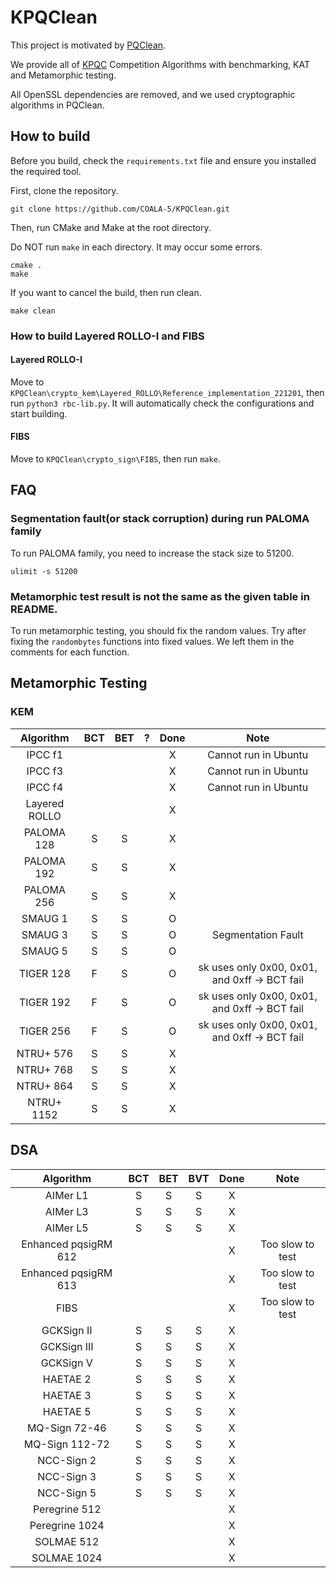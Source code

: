 # KPQClean

This project is motivated by [PQClean](https://github.com/PQClean/PQClean).

We provide all of [KPQC](https://www.kpqc.or.kr/competition.html) Competition Algorithms with benchmarking, KAT and Metamorphic testing.

All OpenSSL dependencies are removed, and we used cryptographic algorithms in PQClean.

## How to build
Before you build, check the ```requirements.txt``` file and ensure you installed the required tool.

First, clone the repository.
```
git clone https://github.com/COALA-5/KPQClean.git
```

Then, run CMake and Make at the root directory.

Do NOT run ```make``` in each directory. It may occur some errors.
```
cmake .
make
```

If you want to cancel the build, then run clean.
```
make clean
```

### How to build Layered ROLLO-I and FIBS
#### Layered ROLLO-I
Move to ```KPQClean\crypto_kem\Layered_ROLLO\Reference_implementation_221201```, then run ```python3 rbc-lib.py```. It will automatically check the configurations and start building.

#### FIBS
Move to ```KPQClean\crypto_sign\FIBS```, then run ```make```.

## FAQ
### Segmentation fault(or stack corruption) during run PALOMA family
To run PALOMA family, you need to increase the stack size to 51200.
```
ulimit -s 51200
```

### Metamorphic test result is not the same as the given table in README.
To run metamorphic testing, you should fix the random values.
Try after fixing the ```randombytes``` functions into fixed values. We left them in the comments for each function.

## Metamorphic Testing
### KEM
|Algorithm|BCT|BET|?|Done|Note|
|:---:|:---:|:---:|:---:|:---:|:---:|
|IPCC f1||||X|Cannot run in Ubuntu|
|IPCC f3||||X|Cannot run in Ubuntu|
|IPCC f4||||X|Cannot run in Ubuntu|
|Layered ROLLO||||X||
|PALOMA 128|S|S||X||
|PALOMA 192|S|S||X||
|PALOMA 256|S|S||X||
|SMAUG 1|S|S||O||
|SMAUG 3|S|S||O|Segmentation Fault|
|SMAUG 5|S|S||O||
|TIGER 128|F|S||O|sk uses only 0x00, 0x01, and 0xff -> BCT fail|
|TIGER 192|F|S||O|sk uses only 0x00, 0x01, and 0xff -> BCT fail|
|TIGER 256|F|S||O|sk uses only 0x00, 0x01, and 0xff -> BCT fail|
|NTRU+ 576|S|S||X||
|NTRU+ 768|S|S||X||
|NTRU+ 864|S|S||X||
|NTRU+ 1152|S|S||X||

## DSA
|Algorithm|BCT|BET|BVT|Done|Note|
|:---:|:---:|:---:|:---:|:---:|:---:|
|AIMer L1|S|S|S|X||
|AIMer L3|S|S|S|X||
|AIMer L5|S|S|S|X||
|Enhanced pqsigRM 612||||X|Too slow to test|
|Enhanced pqsigRM 613||||X|Too slow to test|
|FIBS||||X|Too slow to test|
|GCKSign II|S|S|S|X||
|GCKSign III|S|S|S|X||
|GCKSign V|S|S|S|X||
|HAETAE 2|S|S|S|X||
|HAETAE 3|S|S|S|X||
|HAETAE 5|S|S|S|X||
|MQ-Sign 72-46|S|S|S|X||
|MQ-Sign 112-72|S|S|S|X||
|NCC-Sign 2|S|S|S|X||
|NCC-Sign 3|S|S|S|X||
|NCC-Sign 5|S|S|S|X||
|Peregrine 512||||X||
|Peregrine 1024||||X||
|SOLMAE 512||||X||
|SOLMAE 1024||||X||



